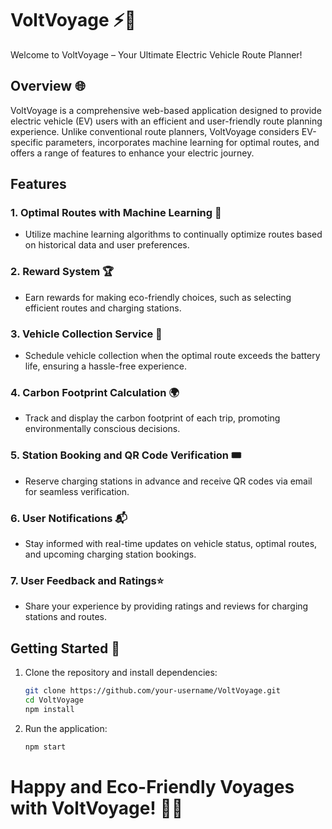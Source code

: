 # VoltVoyage ⚡🚗

Welcome to VoltVoyage – Your Ultimate Electric Vehicle Route Planner!


## Overview 🌐

VoltVoyage is a comprehensive web-based application designed to provide electric vehicle (EV) users with an efficient and user-friendly route planning experience. Unlike conventional route planners, VoltVoyage considers EV-specific parameters, incorporates machine learning for optimal routes, and offers a range of features to enhance your electric journey.

## Features

### 1. **Optimal Routes with Machine Learning 🧠**
   - Utilize machine learning algorithms to continually optimize routes based on historical data and user preferences.

### 2. **Reward System 🏆**
   - Earn rewards for making eco-friendly choices, such as selecting efficient routes and charging stations.

### 3. **Vehicle Collection Service 🚚**
   - Schedule vehicle collection when the optimal route exceeds the battery life, ensuring a hassle-free experience.

### 4. **Carbon Footprint Calculation 🌍**
   - Track and display the carbon footprint of each trip, promoting environmentally conscious decisions.

### 5. **Station Booking and QR Code Verification 🎟️**
   - Reserve charging stations in advance and receive QR codes via email for seamless verification.

### 6. **User Notifications 📬**
   - Stay informed with real-time updates on vehicle status, optimal routes, and upcoming charging station bookings.

### 7. **User Feedback and Ratings⭐**
   - Share your experience by providing ratings and reviews for charging stations and routes.

## Getting Started 🚀

1. Clone the repository and install dependencies:
   ```bash
   git clone https://github.com/your-username/VoltVoyage.git
   cd VoltVoyage
   npm install
2. Run the application:
   ```bash
   npm start
# Happy and Eco-Friendly Voyages with VoltVoyage! 🎉🌿
